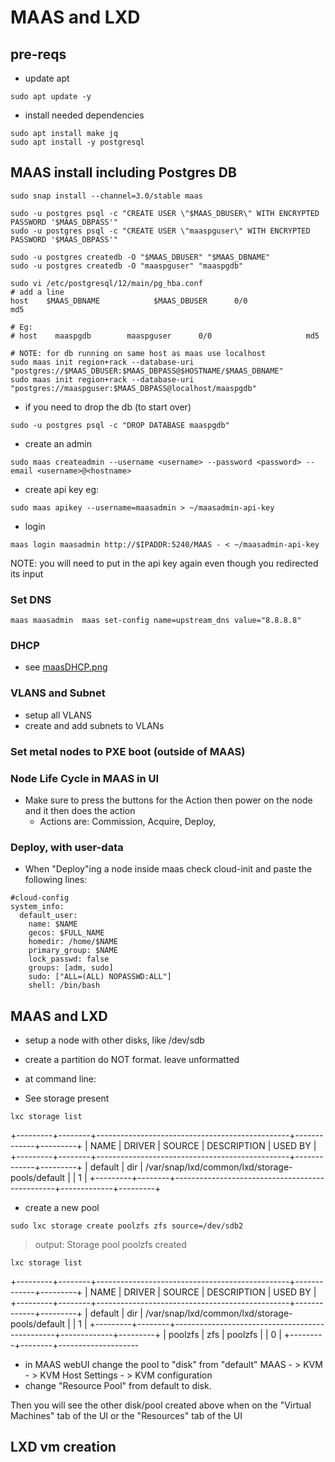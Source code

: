 # MAAS and LXD 

## pre-reqs
* update apt 
```
sudo apt update -y
```



* install needed dependencies
```
sudo apt install make jq
sudo apt install -y postgresql

```



## MAAS install including Postgres DB
```
sudo snap install --channel=3.0/stable maas

sudo -u postgres psql -c "CREATE USER \"$MAAS_DBUSER\" WITH ENCRYPTED PASSWORD '$MAAS_DBPASS'"
sudo -u postgres psql -c "CREATE USER \"maaspguser\" WITH ENCRYPTED PASSWORD '$MAAS_DBPASS'"

sudo -u postgres createdb -O "$MAAS_DBUSER" "$MAAS_DBNAME"
sudo -u postgres createdb -O "maaspguser" "maaspgdb"

sudo vi /etc/postgresql/12/main/pg_hba.conf
# add a line
host    $MAAS_DBNAME            $MAAS_DBUSER      0/0                     md5

# Eg:
# host    maaspgdb        maaspguser      0/0                     md5

# NOTE: for db running on same host as maas use localhost
sudo maas init region+rack --database-uri "postgres://$MAAS_DBUSER:$MAAS_DBPASS@$HOSTNAME/$MAAS_DBNAME"
sudo maas init region+rack --database-uri "postgres://maaspguser:$MAAS_DBPASS@localhost/maaspgdb"

```

* if you need to drop the db (to start over)
```
sudo -u postgres psql -c "DROP DATABASE maaspgdb"
```



* create an admin
```
sudo maas createadmin --username <username> --password <password> --email <username>@<hostname> 
```

* create api key
eg:
```
sudo maas apikey --username=maasadmin > ~/maasadmin-api-key
```

* login
```
maas login maasadmin http://$IPADDR:5240/MAAS - < ~/maasadmin-api-key
```
NOTE: you will need to put in the api key again even though you redirected its input

### Set DNS
```
maas maasadmin  maas set-config name=upstream_dns value="8.8.8.8"
```


### DHCP
* see [maasDHCP.png](maasDHCP.png)


### VLANS and Subnet 
* setup all VLANS
* create and add subnets to VLANs



### Set metal nodes to PXE boot (outside of MAAS)



### Node Life Cycle in MAAS in UI
* Make sure to press the buttons for the Action then power on the node and it then does the action
     * Actions are: Commission, Acquire, Deploy, 


### Deploy, with user-data 
* When "Deploy"ing a node inside maas check cloud-init and paste the following lines:
``` 
#cloud-config
system_info:
  default_user:
    name: $NAME
    gecos: $FULL_NAME
    homedir: /home/$NAME
    primary_group: $NAME
    lock_passwd: false
    groups: [adm, sudo]
    sudo: ["ALL=(ALL) NOPASSWD:ALL"]
    shell: /bin/bash
```





## MAAS and LXD
* setup a node with other disks, like /dev/sdb
* create a partition do NOT format. leave unformatted
* at command line:


* See storage present

```
lxc storage list
```
+---------+--------+------------------------------------------------+-------------+---------+
|  NAME   | DRIVER |                     SOURCE                     | DESCRIPTION | USED BY |
+---------+--------+------------------------------------------------+-------------+---------+
| default | dir    | /var/snap/lxd/common/lxd/storage-pools/default |             | 1       |
+---------+--------+------------------------------------------------+-------------+---------+


* create a new pool
```
sudo lxc storage create poolzfs zfs source=/dev/sdb2
```

 > output:
Storage pool poolzfs created


```
lxc storage list
```
+---------+--------+------------------------------------------------+-------------+---------+
|  NAME   | DRIVER |                     SOURCE                     | DESCRIPTION | USED BY |
+---------+--------+------------------------------------------------+-------------+---------+
| default | dir    | /var/snap/lxd/common/lxd/storage-pools/default |             | 1       |
+---------+--------+------------------------------------------------+-------------+---------+
| poolzfs | zfs    | poolzfs                                        |             | 0       |
+---------+--------+--------------------




* in MAAS webUI change the pool to "disk" from "default"
MAAS - > KVM - > KVM Host Settings - > KVM configuration 
* change "Resource Pool" from default to disk.

Then you will see the other disk/pool created above when on the "Virtual Machines" tab of the UI or the "Resources" tab of the UI



## LXD vm creation


